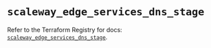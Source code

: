 # `scaleway_edge_services_dns_stage`

Refer to the Terraform Registry for docs: [`scaleway_edge_services_dns_stage`](https://registry.terraform.io/providers/scaleway/scaleway/2.57.0/docs/resources/edge_services_dns_stage).
